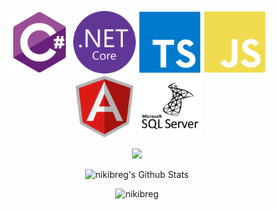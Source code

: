 <p align="center"> 
  <img src="https://raw.githubusercontent.com/devicons/devicon/master/icons/csharp/csharp-original.svg" alt="csharp" width="100" height="100" />
<img src="https://github.com/devicons/devicon/blob/master/icons/dotnetcore/dotnetcore-original.svg" alt="dot-net" width="100" height="100" />
  <img src="https://github.com/devicons/devicon/blob/master/icons/typescript/typescript-plain.svg" alt="typescript" width="100" height="100" />
   <img src="https://github.com/devicons/devicon/blob/master/icons/javascript/javascript-plain.svg" alt="javascript" width="100" height="100" />
   <img src="https://github.com/devicons/devicon/blob/master/icons/angularjs/angularjs-original.svg" alt="angular" width="100" height="100" />
  
   <img src="https://raw.githubusercontent.com/devicons/devicon/9f4f5cdb393299a81125eb5127929ea7bfe42889/icons/microsoftsqlserver/microsoftsqlserver-plain-wordmark.svg" alt="sql server" width="100" height="100" />
  

</p>


<p align="center">
 <a href="#" alt="Arman Abi's github stats">
  <img src="https://github-readme-stats.vercel.app/api?username=armanab&theme=tokyonight&show_icons=true" />
 </a>
  
  <p align="center"><img alt="nikibreg's Github Stats" src="https://github-readme-stats.vercel.app/api?username=armanab&show_icons=true&hide_border=true&count_private=true" /></p>
<p align="center"><img src="https://github-readme-streak-stats.herokuapp.com/?user=armanab" alt="nikibreg" /></p>
</p>
